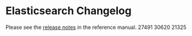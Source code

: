 # Elasticsearch Changelog

Please see the [release notes](https://www.elastic.co/guide/en/elasticsearch/reference/current/es-release-notes.html) in the reference manual.
27491
30620
21325
